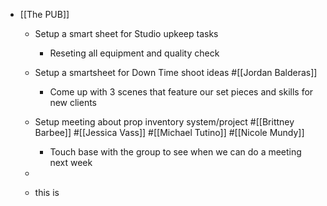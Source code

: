 - [[The PUB]]
	 - Setup a smart sheet for Studio upkeep tasks
		 - Reseting all equipment and quality check

	 - Setup a smartsheet for Down Time shoot ideas
#[[Jordan Balderas]]
		 - Come up with 3 scenes that feature our set pieces and skills for new clients

	 - Setup meeting about prop inventory system/project
#[[Brittney Barbee]] #[[Jessica Vass]] #[[Michael Tutino]] #[[Nicole Mundy]]
		 - Touch base with the group to see when we can do a meeting next week

	 - 

	 - this is 
